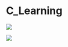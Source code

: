 # C_Learning
![ ](https://timgsa.baidu.com/timg?image&quality=80&size=b9999_10000&sec=1547373193342&di=16fb87d93745925486b0f18e4637fd63&imgtype=0&src=http%3A%2F%2Fimage1.xyzs.com%2Fupload%2Ff5%2F7a%2F905%2F20150506%2F143088070331145_0.jpg)


![ ](https://pic3.zhimg.com/80/656b835531df31df56db58b42485c9de_hd.jpg)

